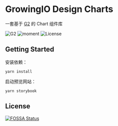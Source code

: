 # GrowingIO Design Charts

一套基于 [G2](https://g2.antv.vision/zh) 的 Chart 组件库

![G2](https://g2.antv.vision/zh)
![moment](http://momentjs.cn/)
![License](https://img.shields.io/github/license/growingio/gio-design)

## Getting Started

安装依赖：

```
yarn install
```

启动预览网站：

```
yarn storybook
```

## License

[![FOSSA Status](https://app.fossa.com/api/projects/git%2Bgithub.com%2Fgrowingio%2Fgio-design.svg?type=large)](https://app.fossa.com/projects/git%2Bgithub.com%2Fgrowingio%2Fgio-design?ref=badge_large)
